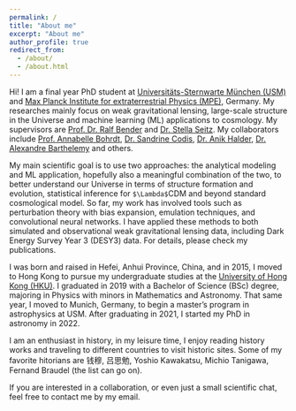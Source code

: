 ```yaml
---
permalink: /
title: "About me"
excerpt: "About me"
author_profile: true
redirect_from: 
  - /about/
  - /about.html
---
```


Hi! I am a final year PhD student at [Universitäts-Sternwarte München (USM)](https://www.physik.lmu.de/observatory/de/) and [Max Planck Institute for extraterrestrial Physics (MPE)](https://www.mpe.mpg.de/main), Germany. My researches mainly focus on weak gravitational lensing, large-scale structure in the Universe and machine learning (ML) applications to cosmology. My supervisors are [Prof. Dr. Ralf Bender](https://www.mpe.mpg.de/~bender/) and [Dr. Stella Seitz](https://www.usm.lmu.de/~stella/stella.html). My collaborators include [Prof. Annabelle Bohrdt](https://sites.google.com/view/annabelle-bohrdt?pli=1), [Dr. Sandrine Codis](https://sandrinecodis.wixsite.com/sandrinewebsite), [Dr. Anik Halder](https://anikhalder.github.io), [Dr. Alexandre Barthelemy](https://scholar.google.com/citations?user=s_F6pIsAAAAJ&hl=fr) and others.

My main scientific goal is to use two approaches: the analytical modeling and ML application, hopefully also a meaningful combination of the two, to better understand our Universe in terms of structure formation and evolution, statistical inference for `$\Lambda$`CDM and beyond standard cosmological model. So far, my work has involved tools such as perturbation theory with bias expansion, emulation techniques, and convolutional neural networks. I have applied these methods to both simulated and observational weak gravitational lensing data, including Dark Energy Survey Year 3 (DESY3) data. For details, please check my publications.

I was born and raised in Hefei, Anhui Province, China, and in 2015, I moved to Hong Kong to pursue my undergraduate studies at the [University of Hong Kong (HKU)](https://www.hku.hk). I graduated in 2019 with a Bachelor of Science (BSc) degree, majoring in Physics with minors in Mathematics and Astronomy. That same year, I moved to Munich, Germany, to begin a master’s program in astrophysics at USM. After graduating in 2021, I started my PhD in astronomy in 2022.

I am an enthusiast in history, in my leisure time, I enjoy reading history works and traveling to different countries to visit historic sites. Some of my favorite hitorians are 钱穆, 吕思勉, Yoshio Kawakatsu, Michio Tanigawa, Fernand Braudel (the list can go on). 

If you are interested in a collaboration, or even just a small scientific chat, feel free to contact me by my email.
